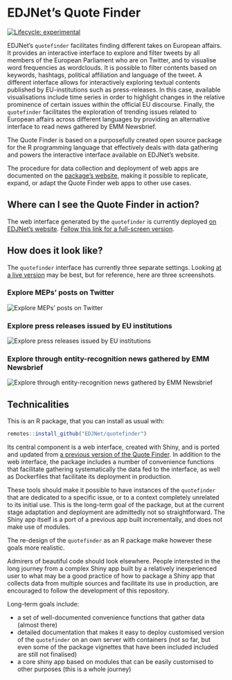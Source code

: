 
<!-- README.md is generated from README.Rmd. Please edit that file -->

# EDJNet’s Quote Finder

<!-- badges: start -->

[![Lifecycle:
experimental](https://img.shields.io/badge/lifecycle-experimental-orange.svg)](https://www.tidyverse.org/lifecycle/#experimental)
<!-- badges: end -->

EDJNet’s `quotefinder` facilitates finding different takes on European
affairs. It provides an interactive interface to explore and filter
tweets by all members of the European Parliament who are on Twitter, and
to visualise word frequencies as wordclouds. It is possible to filter
contents based on keywords, hashtags, political affiliation and language
of the tweet. A different interface allows for interactively exploring
textual contents published by EU-institutions such as press-releases. In
this case, available visualisations include time series in order to
highlight changes in the relative prominence of certain issues within
the official EU discourse. Finally, the `quotefinder` facilitates the
exploration of trending issues related to European affairs across
different languages by providing an alternative interface to read news
gathered by EMM Newsbrief.

The Quote Finder is based on a purposefully created open source package
for the R programming language that effectively deals with data
gathering and powers the interactive interface available on EDJNet’s
website.

The procedure for data collection and deployment of web apps are
documented on the [package’s
website](https://edjnet.github.io/quotefinder/), making it possible to
replicate, expand, or adapt the Quote Finder web apps to other use
cases.

## Where can I see the Quote Finder in action?

The web interface generated by the `quotefinder` is currently deployed
[on EDJNet’s
website](https://www.europeandatajournalism.eu/Tools-for-journalists/Quote-Finder/).
[Follow this link for a full-screen
version](https://applications.europeandatajournalism.eu/quotefinder/).

## How does it look like?

The `quotefinder` interface has currently three separate settings.
Looking [at a live
version](https://applications.europeandatajournalism.eu/quotefinder/)
may be best, but for reference, here are three screenshots.

### Explore MEPs’ posts on Twitter

![Explore MEPs’ posts on
Twitter](man/figures/README-twitter_screenshot.png)

### Explore press releases issued by EU institutions

![Explore press releases issued by EU
institutions](man/figures/README-eu_institutions_screenshot.png)

### Explore through entity-recognition news gathered by EMM Newsbrief

![Explore through entity-recognition news gathered by EMM
Newsbrief](man/figures/README-emm_newsbrief_screenshot.png)

## Technicalities

This is an R package, that you can install as usual with:

``` r
remotes::install_github("EDJNet/quotefinder")
```

Its central component is a web interface, created with Shiny, and is
ported and updated from [a previous version of the Quote
Finder](https://github.com/giocomai/QuoteFinderApp). In addition to the
web interface, the package includes a number of convenience functions
that facilitate gathering systematically the data fed to the interface,
as well as Dockerfiles that facilitate its deployment in production.

These tools should make it possible to have instances of the
`quotefinder` that are dedicated to a specific issue, or to a context
completely unrelated to its initial use. This is the long-term goal of
the package, but at the current stage adaptation and deployment are
admittedly not so straightforward. The Shiny app itself is a port of a
previous app built incrementally, and does not make use of modules.

The re-design of the `quotefinder` as an R package make however these
goals more realistic.

Admirers of beautiful code should look elsewhere. People interested in
the long journey from a complex Shiny app built by a relatively
inexperienced user to what may be a good practice of how to package a
Shiny app that collects data from multiple sources and facilitate its
use in production, are encouraged to follow the development of this
repository.

Long-term goals include:

  - a set of well-documented convenience functions that gather data
    (almost there)
  - detailed documentation that makes it easy to deploy customised
    version of the `quotefinder` on an own server with containers (not
    so far, but even some of the package vignettes that have been
    included included are still not finalised)
  - a core shiny app based on modules that can be easily customised to
    other purposes (this is a whole journey)

